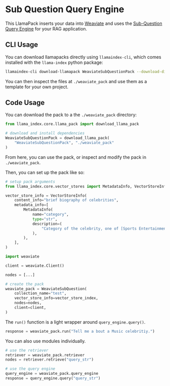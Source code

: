 # Sub Question Query Engine

This LlamaPack inserts your data into [Weaviate](https://weaviate.io/developers/weaviate) and uses the [Sub-Question Query Engine](https://gpt-index.readthedocs.io/en/latest/examples/query_engine/sub_question_query_engine.html) for your RAG application.

## CLI Usage

You can download llamapacks directly using `llamaindex-cli`, which comes installed with the `llama-index` python package:

```bash
llamaindex-cli download-llamapack WeaviateSubQuestionPack --download-dir ./weaviate_pack
```

You can then inspect the files at `./weaviate_pack` and use them as a template for your own project.

## Code Usage

You can download the pack to a the `./weaviate_pack` directory:

```python
from llama_index.core.llama_pack import download_llama_pack

# download and install dependencies
WeaviateSubQuestionPack = download_llama_pack(
    "WeaviateSubQuestionPack", "./weaviate_pack"
)
```

From here, you can use the pack, or inspect and modify the pack in `./weaviate_pack`.

Then, you can set up the pack like so:

```python
# setup pack arguments
from llama_index.core.vector_stores import MetadataInfo, VectorStoreInfo

vector_store_info = VectorStoreInfo(
    content_info="brief biography of celebrities",
    metadata_info=[
        MetadataInfo(
            name="category",
            type="str",
            description=(
                "Category of the celebrity, one of [Sports Entertainment, Business, Music]"
            ),
        ),
    ],
)

import weaviate

client = weaviate.Client()

nodes = [...]

# create the pack
weaviate_pack = WeaviateSubQuestion(
    collection_name="test",
    vector_store_info=vector_store_index,
    nodes=nodes,
    client=client,
)
```

The `run()` function is a light wrapper around `query_engine.query()`.

```python
response = weaviate_pack.run("Tell me a bout a Music celebritiy.")
```

You can also use modules individually.

```python
# use the retriever
retriever = weaviate_pack.retriever
nodes = retriever.retrieve("query_str")

# use the query engine
query_engine = weaviate_pack.query_engine
response = query_engine.query("query_str")
```
